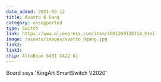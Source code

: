```yaml
---
date_added: 2021-02-12
title: Avatto 6 Gang
category: unsupported
type: Switch
link: https://www.aliexpress.com/item/4001269138118.html
image: /assets/images/avatto_6gang.jpg
link2: 
link3: 
chip: AltoBeam 6431 CA22-61
---
```

Board says 'KingArt SmartSwitch V2020'